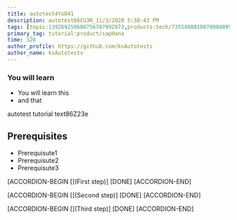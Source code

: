 ```yaml
---
title: autotest4Yo041
description: autotest66CU3R_11/3/2020 5:38:43 PM
tags: [topic:139269250608756787992873,products:tech/73554900100700000996,tutorial:experience/advanced]
primary_tag: tutorial:product/sapHana
time: 326
author_profile: https://github.com/ksAutotests
author_name: ksAutotests
---
```

### You will learn
- You will learn this
- and that

autotest tutorial text86Z23e

## Prerequisites
- Prerequisute1
- Prerequisute2
- Prerequisute3

[ACCORDION-BEGIN [](First step)]
[DONE]
[ACCORDION-END]

[ACCORDION-BEGIN [](Second step)]
[DONE]
[ACCORDION-END]

[ACCORDION-BEGIN [](Third step)]
[DONE]
[ACCORDION-END]

